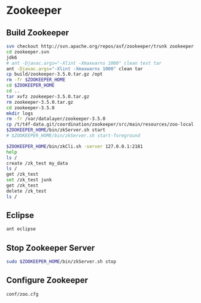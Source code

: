 # Zookeeper

## Build Zookeeper

```bash
svn checkout http://svn.apache.org/repos/asf/zookeeper/trunk zookeeper.svn
cd zookeeper.svn
jdk6
# ant -Djavac.args="-Xlint -Xmaxwarns 1000" clean test tar
ant -Djavac.args="-Xlint -Xmaxwarns 1000" clean tar
cp build/zookeeper-3.5.0.tar.gz /opt
rm -fr $ZOOKEEPER_HOME
cd $ZOOKEEPER_HOME
cd ..
tar xvfz zookeeper-3.5.0.tar.gz
rm zookeeper-3.5.0.tar.gz
cd zookeeper-3.5.0
mkdir logs 
rm -fr /var/datalayer/zookeeper-3.5.0
cp /t/t4f-data.git/coordination/zookeeper/src/main/resources/zoo-local.cfg conf/zoo.cfg
$ZOOKEEPER_HOME/bin/zkServer.sh start
# $ZOOKEEPER_HOME/bin/zkServer.sh start-foreground
```

```bash
$ZOOKEEPER_HOME/bin/zkCli.sh -server 127.0.0.1:2181
help
ls /
create /zk_test my_data
ls /
get /zk_test
set /zk_test junk
get /zk_test
delete /zk_test
ls /
```

## Eclipse

```bash
ant eclipse
```

## Stop Zookeeper Server

```bash
sudo $ZOOKEEPER_HOME/bin/zkServer.sh stop
```

## Configure Zookeeper

```bash
conf/zoo.cfg
```
